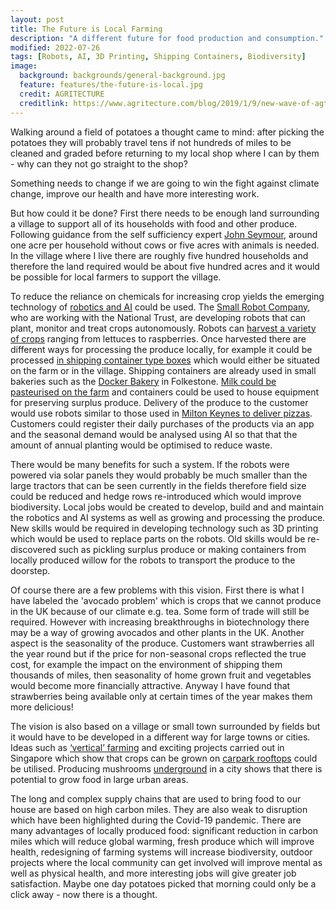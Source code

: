 ```yaml
---
layout: post
title: The Future is Local Farming
description: "A different future for food production and consumption."
modified: 2022-07-26
tags: [Robots, AI, 3D Printing, Shipping Containers, Biodiversity]
image:
  background: backgrounds/general-background.jpg
  feature: features/the-future-is-local.jpg
  credit: AGRITECTURE
  creditlink: https://www.agritecture.com/blog/2019/1/9/new-wave-of-agtech-startups-are-putting-robots-in-the-fields
---
```


Walking around a field of potatoes a thought came to mind: after picking the potatoes they will probably travel tens if not hundreds of miles to be cleaned and graded before returning to my local shop where I can by them - why can they not go straight to the shop?

Something needs to change if we are going to win the fight against climate change, improve our health and have more interesting work.

But how could it be done? First there needs to be enough land surrounding a village to support all of its households with food and other produce. Following guidance from the self sufficiency expert [John Seymour](https://en.wikipedia.org/wiki/John_Seymour_(author)), around one acre per household without cows or five acres with animals is needed. In the village where I live there are roughly five hundred households and therefore the land required would be about five hundred acres and it would be possible for local farmers to support the village.  

To reduce the reliance on chemicals for increasing crop yields the emerging technology of [robotics and AI](https://www.nationaltrust.org.uk/features/working-with-robots-to-transform-farming) could be used. The [Small Robot Company](https://www.smallrobotcompany.com/), who are working with the National Trust, are developing robots that can plant, monitor and treat crops autonomously.  Robots can [harvest a variety of crops](https://builtin.com/robotics/farming-agricultural-robots) ranging from lettuces to raspberries.  Once harvested there are different ways for processing the produce locally, for example it could be processed [in shipping container type boxes](https://www.eufic.org/en/collaboration/article/fox-food-processing-in-a-box-innovative-local-fruit-and-vegetable-processing-for-a-sustainable-future) which would either be situated on the farm or in the village. Shipping containers are already used in small bakeries such as the [Docker Bakery](https://dockerbakery.com/) in Folkestone. [Milk could be pasteurised on the farm](http://www.farmbusiness.co.uk/livestock/dairy/new-on-farm-milk-pasteuriser-range-launched.html) and containers could be used to house equipment for preserving surplus produce. Delivery of the produce to the customer would use robots similar to those used in [Milton Keynes to deliver pizzas](https://www.independent.co.uk/news/long_reads/delivery-robot-milton-keynes-coronavirus-a9537121.html). Customers could register their daily purchases of the products via an app and the seasonal demand would be analysed using AI so that that the amount of annual planting would be optimised to reduce waste.

There would be many benefits for such a system. If the robots were powered via solar panels they would probably be much smaller than the large tractors that can be seen currently in the fields therefore field size could be reduced and hedge rows re-introduced which would improve biodiversity. Local jobs would be created to develop, build and and maintain the robotics and AI systems as well as growing and processing the produce. New skills would be required in developing technology such as 3D printing which would be used to replace parts on the robots. Old skills would be re-discovered such as pickling surplus produce or making containers from locally produced willow for the robots to transport the produce to the doorstep.

Of course there are a few problems with this vision. First there is what I have labeled the 'avocado problem' which is crops that we cannot produce in the UK because of our climate e.g. tea.  Some form of trade will still be required. However with increasing breakthroughs in biotechnology there may be a way of growing avocados and other plants in the UK. Another aspect is the seasonality of the produce.  Customers want strawberries all the year round but if the price for non-seasonal crops reflected the true cost, for example the impact on the environment of shipping them thousands of miles, then seasonality of home grown fruit and vegetables would become more financially attractive. Anyway I have found that strawberries being available only at certain times of the year makes them more delicious!

The vision is also based on a village or small town surrounded by fields but it would have to be developed in a different way for large towns or cities. Ideas such as [‘vertical’ farming](https://www.fwi.co.uk/arable/crop-management/why-vertical-farming-is-growing-in-the-uk) and exciting projects carried out in Singapore which show that crops can be grown on [carpark rooftops](https://www.straitstimes.com/singapore/veggies-to-be-grown-at-more-hdb-carpark-rooftops) could be utilised.  Producing mushrooms [underground](https://www.crumbsmag.com/features/552_fun-guy/) in a city shows that there is potential to grow food in large urban areas.

The long and complex supply chains that are used to bring food to our house are based on high carbon miles.  They are also weak to disruption which have been highlighted during the Covid-19 pandemic. There are many advantages of locally produced food: significant reduction in carbon miles which will reduce global warming, fresh produce which will improve health, redesigning of farming systems will increase biodiversity, outdoor projects where the local community can get involved will improve mental as well as physical health, and more interesting jobs will give greater job satisfaction.  Maybe one day potatoes picked that morning could only be a click away - now there is a thought.
